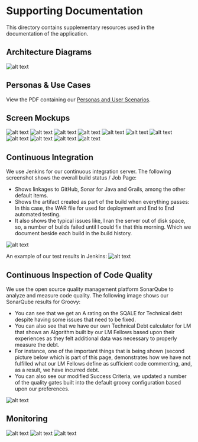 # Supporting Documentation

This directory contains supplementary resources used in the documentation of the application.

## Architecture Diagrams

![alt text](architecture.png "Architecture")

## Personas & Use Cases

View the PDF containing our [Personas and User Scenarios](Personas_and_user_scenerios_for_18F.pdf).

## Screen Mockups

![alt text](query1-input.png "Query Example")
![alt text](query1-output.png "Query Example")
![alt text](query2-input.png "Query Example")
![alt text](query2-output1.png "Query Example")
![alt text](query2-output2.png "Query Example")
![alt text](query3-input.png "Query Example")
![alt text](query3-output.png "Query Example")
![alt text](query4-input.png "Query Example")
![alt text](query4-output.png "Query Example")
![alt text](query5-input.png "Query Example")
![alt text](query5-output.png "Query Example")







## Continuous Integration

We use Jenkins for our continuous integration server. The following screenshot shows the overall build status / Job Page:
* Shows linkages to GitHub, Sonar for Java and Grails, among the other default items.
* Shows the artifact created as part of the build when everything passes:  In this case, the WAR file for used for deployment and End to End automated testing.
* It also shows the typical issues like, I ran the server out of disk space, so, a number of builds failed until I could fix that this morning.  Which we document beside each build in the build history.  

![alt text](jenkins1.png "Jenkins")

An example of our test results in Jenkins:
![alt text](jenkins2.png "Jenkins")

## Continuous Inspection of Code Quality

We use the open source quality management platform SonarQube to analyze and measure code quality. The following image shows our SonarQube results for Groovy:
* You can see that we get an A rating on the SQALE for Technical debt despite having some issues that need to be fixed.  
* You can also see that we have our own Technical Debt calculator for LM that shows an Algorithm built by our LM Fellows based upon their experiences as they felt additional data was necessary to properly measure the debt.
* For instance, one of the important things that is being shown (second picture below which is part of this page, demonstrates how we have not fulfilled what our LM Fellows define as sufficient code commenting, and, as a result, we have incurred debt.
* You can also see our modified Success Criteria, we updated a number of the quality gates built into the default groovy configuration based upon our preferences.

![alt text](sonarqube.png "SonarQube")

## Monitoring

![alt text](aws1.png "AWS Monitoring")
![alt text](aws2.png "AWS Monitoring")
![alt text](aws3.png "AWS Monitoring")

